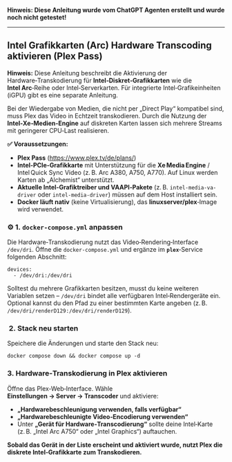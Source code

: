 **Hinweis: Diese Anleitung wurde vom ChatGPT Agenten erstellt und wurde noch nicht getestet!**

---

##  Intel Grafikkarten (Arc) Hardware Transcoding aktivieren (Plex Pass)

**Hinweis:** Diese Anleitung beschreibt die Aktivierung der Hardware‑Transkodierung für **Intel‑Diskret‑Grafikkarten** wie die **Intel Arc**‑Reihe oder Intel‑Serverkarten. Für integrierte Intel‑Grafikeinheiten (iGPU) gibt es eine separate Anleitung.

Bei der Wiedergabe von Medien, die nicht per „Direct Play“ kompatibel sind, muss Plex das Video in Echtzeit transkodieren. Durch die Nutzung der **Intel‑Xe‑Medien‑Engine** auf diskreten Karten lassen sich mehrere Streams mit geringerer CPU‑Last realisieren.

**✅ Voraussetzungen:**
- **Plex Pass** (https://www.plex.tv/de/plans/)
- **Intel‑PCIe‑Grafikkarte** mit Unterstützung für die **Xe Media Engine** / Intel Quick Sync Video (z. B. Arc A380, A750, A770). Auf Linux werden Karten ab „Alchemist“ unterstützt.
- **Aktuelle Intel‑Grafiktreiber und VAAPI‑Pakete** (z. B. `intel-media-va-driver` oder `intel-media-driver`) müssen auf dem Host installiert sein. 
- **Docker läuft nativ** (keine Virtualisierung), das **linuxserver/plex**‑Image wird verwendet.

### ⚙️ 1. `docker‑compose.yml` anpassen
Die Hardware‑Transkodierung nutzt das Video‑Rendering‑Interface `/dev/dri`. Öffne die `docker‑compose.yml` und ergänze im **`plex`**‑Service folgenden Abschnitt:

```
devices:
  - /dev/dri:/dev/dri
```

Solltest du mehrere Grafikkarten besitzen, musst du keine weiteren Variablen setzen – `/dev/dri` bindet alle verfügbaren Intel‑Rendergeräte ein.
Optional kannst du den Pfad zu einer bestimmten Karte angeben (z. B. `/dev/dri/renderD129:/dev/dri/renderD129`).

###  2. Stack neu starten
Speichere die Änderungen und starte den Stack neu:

```
docker compose down && docker compose up -d
```

### ️3. Hardware‑Transkodierung in Plex aktivieren
Öffne das Plex‑Web‑Interface. Wähle **Einstellungen → Server → Transcoder** und aktiviere:
- **„Hardwarebeschleunigung verwenden, falls verfügbar“**
- **„Hardwarebeschleunigte Video‑Encodierung verwenden“**
- Unter **„Gerät für Hardware‑Transcodierung“** sollte deine Intel‑Karte (z. B. „Intel Arc A750“ oder „Intel Graphics“) auftauchen.

**Sobald das Gerät in der Liste erscheint und aktiviert wurde, nutzt Plex die diskrete Intel‑Grafikkarte zum Transkodieren.**
